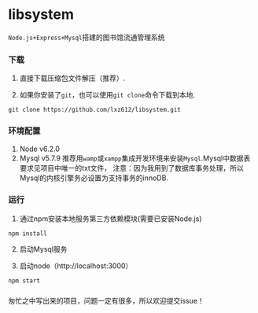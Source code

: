 # libsystem
`Node.js+Express+Mysql`搭建的图书馆流通管理系统

### 下载
1. 直接下载压缩包文件解压（推荐）.

2. 如果你安装了`git`，也可以使用`git clone`命令下载到本地.
 ```
 git clone https://github.com/lxz612/libsystem.git
 ```

### 环境配置
1. Node v6.2.0
2. Mysql v5.7.9
 推荐用`wamp`或`xampp`集成开发环境来安装`Mysql`.Mysql中数据表要求见项目中唯一的txt文件，
 注意：因为我用到了数据库事务处理，所以Mysql的内核引擎务必设置为支持事务的innoDB.

### 运行

1. 通过npm安装本地服务第三方依赖模块(需要已安装Node.js)
 ```
 npm install
 ```

2. 启动Mysql服务

3. 启动node（http://localhost:3000）
 ```
 npm start
 ```

### 

匆忙之中写出来的项目，问题一定有很多，所以欢迎提交issue！
